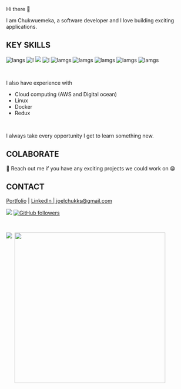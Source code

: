 Hi there 👋

I am Chukwuemeka, a software developer and I love building exciting applications.



## KEY SKILLS
![langs](https://img.shields.io/badge/Python-FFD43B?style=for-the-badge&logo=python&logoColor=darkgreen) ![l](https://img.shields.io/badge/Django-092E20?style=for-the-badge&logo=django&logoColor=green) ![](https://hit.yhype.me/github/profile?user_id=47852925) ![l](https://img.shields.io/badge/HTML5-E34F26?style=for-the-badge&logo=html5&logoColor=white) ![lamgs](https://img.shields.io/badge/JavaScript-F7DF1E?style=for-the-badge&logo=javascript&logoColor=black) ![lamgs](https://img.shields.io/badge/heroku-092E20?style=for-the-badge&logo=heroku&logoColor=green) ![lamgs](https://img.shields.io/badge/MySQL-00000F?style=for-the-badge&logo=mysql&logoColor=white) ![lamgs](https://img.shields.io/badge/PostgreSQL-316192?style=for-the-badge&logo=postgresql&logoColor=white) ![lamgs](https://img.shields.io/badge/Heroku-430098?style=for-the-badge&logo=heroku&logoColor=white)

<br>

I also have experience with

<ul>
  <li> Cloud computing (AWS and Digital ocean) </li>
  <li> Linux </li>
  <li> Docker </li>
  <li> Redux </li>
</ul>

<br>
    
I always take every opportunity I get to learn something new.

## COLABORATE
👯 Reach out me if you have any exciting projects we could work on 😁

## CONTACT
<p>
  <a href="https://chukwuemekanwaoma.com">Portfolio</a> | <a href="https://www.linkedin.com/in/joelchukks/">LinkedIn | joelchukks@gmail.com</a>
</p>

![](https://komarev.com/ghpvc/?username=your-github-joelchooks&color=brightgreen)
[![GitHub followers](https://img.shields.io/github/followers/joelchooks.svg?style=social&label=Follow&maxAge=2592000)](https://github.com/joelchooks?tab=followers)


<br>
<p><img align="left" src="https://github-readme-stats.vercel.app/api/top-langs/?username=josephchinedu&theme=blue-green" /></p>
<p>&nbsp;<img align="center" src="https://github-readme-stats.vercel.app/api?username=josephchinedu&show_icons=true&locale=en&theme=tokyonight" width="410" /></p>
